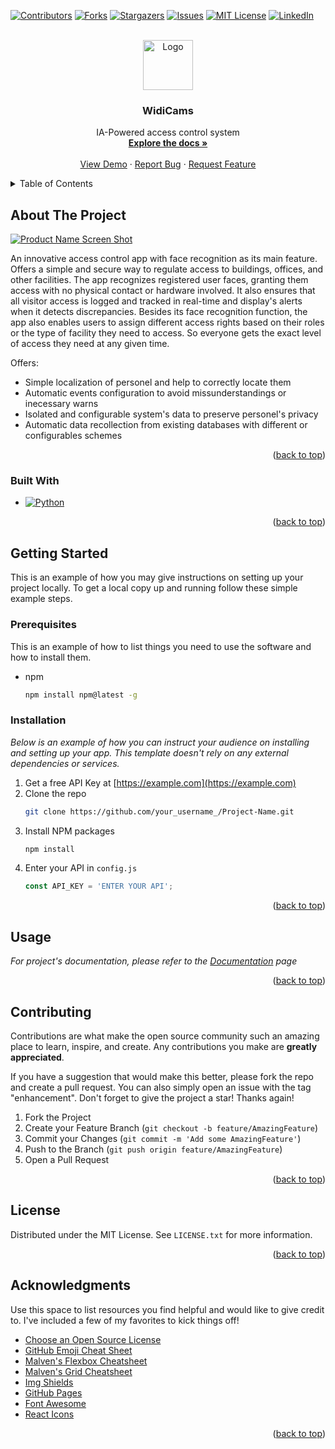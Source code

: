 <!-- Improved compatibility of back to top link: See: https://github.com/othneildrew/Best-README-Template/pull/73 -->
<a name="readme-top"></a>
<!--
*** Thanks for checking out the Best-README-Template. If you have a suggestion
*** that would make this better, please fork the repo and create a pull request
*** or simply open an issue with the tag "enhancement".
*** Don't forget to give the project a star!
*** Thanks again! Now go create something AMAZING! :D
-->



<!-- PROJECT SHIELDS -->
<!--
*** I'm using markdown "reference style" links for readability.
*** Reference links are enclosed in brackets [ ] instead of parentheses ( ).
*** See the bottom of this document for the declaration of the reference variables
*** for contributors-url, forks-url, etc. This is an optional, concise syntax you may use.
*** https://www.markdownguide.org/basic-syntax/#reference-style-links
-->
[![Contributors][contributors-shield]][contributors-url]
[![Forks][forks-shield]][forks-url]
[![Stargazers][stars-shield]][stars-url]
[![Issues][issues-shield]][issues-url]
[![MIT License][license-shield]][license-url]
[![LinkedIn][linkedin-shield]][linkedin-url]



<!-- PROJECT LOGO -->
<br />
<div align="center">
  <a href="https://github.com/MaximoBrandi/widicams">
    <img src="[images/logo.png](https://i.ibb.co/4JzWkBZ/WIDi.png)" alt="Logo" width="80" height="80">
  </a>

  <h3 align="center">WidiCams</h3>

  <p align="center">
    IA-Powered access control system
    <br />
    <a href="https://github.com/MaximoBrandi/widicams"><strong>Explore the docs »</strong></a>
    <br />
    <br />
    <a href="https://widicams.curseofacademy.com.ar">View Demo</a>
    ·
    <a href="https://github.com/MaximoBrandi/widicams/issues">Report Bug</a>
    ·
    <a href="https://github.com/MaximoBrandi/widicams/issues">Request Feature</a>
  </p>
</div>



<!-- TABLE OF CONTENTS -->
<details>
  <summary>Table of Contents</summary>
  <ol>
    <li>
      <a href="#about-the-project">About The Project</a>
      <ul>
        <li><a href="#built-with">Built With</a></li>
      </ul>
    </li>
    <li>
      <a href="#getting-started">Getting Started</a>
      <ul>
        <li><a href="#prerequisites">Prerequisites</a></li>
        <li><a href="#installation">Installation</a></li>
      </ul>
    </li>
    <li><a href="#usage">Usage</a></li>
    <li><a href="#roadmap">Roadmap</a></li>
    <li><a href="#contributing">Contributing</a></li>
    <li><a href="#license">License</a></li>
    <li><a href="#contact">Contact</a></li>
    <li><a href="#acknowledgments">Acknowledgments</a></li>
  </ol>
</details>



<!-- ABOUT THE PROJECT -->
## About The Project

[![Product Name Screen Shot][product-screenshot]](https://example.com)

An innovative access control app with face recognition as its main feature. Offers a simple and secure way to regulate access to buildings, offices, and other facilities. The app recognizes registered user faces, granting them access with no physical contact or hardware involved. It also ensures that all visitor access is logged and tracked in real-time and display's alerts when it detects discrepancies.
Besides its face recognition function, the app also enables users to assign different access rights based on their roles or the type of facility they need to access. So everyone gets the exact level of access they need at any given time.

Offers:
* Simple localization of personel and help to correctly locate them
* Automatic events configuration to avoid missunderstandings or inecessary warns
* Isolated and configurable system's data to preserve personel's privacy
* Automatic data recollection from existing databases with different or configurables schemes

<p align="right">(<a href="#readme-top">back to top</a>)</p>



### Built With

* [![Python][Python]][Python-url]

<p align="right">(<a href="#readme-top">back to top</a>)</p>



<!-- GETTING STARTED -->
## Getting Started

This is an example of how you may give instructions on setting up your project locally.
To get a local copy up and running follow these simple example steps.

### Prerequisites

This is an example of how to list things you need to use the software and how to install them.
* npm
  ```sh
  npm install npm@latest -g
  ```

### Installation

_Below is an example of how you can instruct your audience on installing and setting up your app. This template doesn't rely on any external dependencies or services._

1. Get a free API Key at [https://example.com](https://example.com)
2. Clone the repo
   ```sh
   git clone https://github.com/your_username_/Project-Name.git
   ```
3. Install NPM packages
   ```sh
   npm install
   ```
4. Enter your API in `config.js`
   ```js
   const API_KEY = 'ENTER YOUR API';
   ```

<p align="right">(<a href="#readme-top">back to top</a>)</p>



<!-- USAGE EXAMPLES -->
## Usage

_For project's documentation, please refer to the [Documentation](https://widicams.curseofacademy.com.ar) page_

<p align="right">(<a href="#readme-top">back to top</a>)</p>




<!-- CONTRIBUTING -->
## Contributing

Contributions are what make the open source community such an amazing place to learn, inspire, and create. Any contributions you make are **greatly appreciated**.

If you have a suggestion that would make this better, please fork the repo and create a pull request. You can also simply open an issue with the tag "enhancement".
Don't forget to give the project a star! Thanks again!

1. Fork the Project
2. Create your Feature Branch (`git checkout -b feature/AmazingFeature`)
3. Commit your Changes (`git commit -m 'Add some AmazingFeature'`)
4. Push to the Branch (`git push origin feature/AmazingFeature`)
5. Open a Pull Request

<p align="right">(<a href="#readme-top">back to top</a>)</p>



<!-- LICENSE -->
## License

Distributed under the MIT License. See `LICENSE.txt` for more information.

<p align="right">(<a href="#readme-top">back to top</a>)</p>



<!-- ACKNOWLEDGMENTS -->
## Acknowledgments

Use this space to list resources you find helpful and would like to give credit to. I've included a few of my favorites to kick things off!

* [Choose an Open Source License](https://choosealicense.com)
* [GitHub Emoji Cheat Sheet](https://www.webpagefx.com/tools/emoji-cheat-sheet)
* [Malven's Flexbox Cheatsheet](https://flexbox.malven.co/)
* [Malven's Grid Cheatsheet](https://grid.malven.co/)
* [Img Shields](https://shields.io)
* [GitHub Pages](https://pages.github.com)
* [Font Awesome](https://fontawesome.com)
* [React Icons](https://react-icons.github.io/react-icons/search)

<p align="right">(<a href="#readme-top">back to top</a>)</p>



<!-- MARKDOWN LINKS & IMAGES -->
<!-- https://www.markdownguide.org/basic-syntax/#reference-style-links -->
[contributors-shield]: https://img.shields.io/github/contributors/MaximoBrandi/widicams.svg?style=for-the-badge
[contributors-url]: https://github.com/MaximoBrandi/widicams/graphs/contributors
[forks-shield]: https://img.shields.io/github/forks/MaximoBrandi/widicams.svg?style=for-the-badge
[forks-url]: https://github.com/MaximoBrandi/widicams/network/members
[stars-shield]: https://img.shields.io/github/stars/MaximoBrandi/widicams.svg?style=for-the-badge
[stars-url]: https://github.com/MaximoBrandi/widicams/stargazers
[issues-shield]: https://img.shields.io/github/issues/MaximoBrandi/widicams.svg?style=for-the-badge
[issues-url]: https://github.com/MaximoBrandi/widicams/issues
[license-shield]: https://img.shields.io/github/license/MaximoBrandi/widicams.svg?style=for-the-badge
[license-url]: https://github.com/MaximoBrandi/widicams/LICENSE.txt
[linkedin-shield]: https://img.shields.io/badge/-LinkedIn-black.svg?style=for-the-badge&logo=linkedin&colorB=555
[linkedin-url]: https://linkedin.com/in/othneildrew
[product-screenshot]: [images/screenshot.png](https://pbs.twimg.com/media/FpRiLwkaEAAMGKH?format=jpg&name=medium)
[Python]: https://upload.wikimedia.org/wikipedia/commons/thumb/1/1b/Blue_Python_3.9_Shield_Badge.svg/76px-Blue_Python_3.9_Shield_Badge.svg.png
[Python-url]: https://www.python.org/
